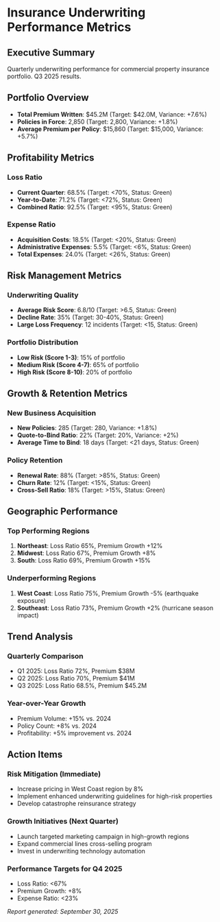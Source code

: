# Insurance Underwriting Performance Metrics

## Executive Summary
Quarterly underwriting performance for commercial property insurance portfolio. Q3 2025 results.

## Portfolio Overview
- **Total Premium Written**: $45.2M (Target: $42.0M, Variance: +7.6%)
- **Policies in Force**: 2,850 (Target: 2,800, Variance: +1.8%)
- **Average Premium per Policy**: $15,860 (Target: $15,000, Variance: +5.7%)

## Profitability Metrics

### Loss Ratio
- **Current Quarter**: 68.5% (Target: <70%, Status: Green)
- **Year-to-Date**: 71.2% (Target: <72%, Status: Green)
- **Combined Ratio**: 92.5% (Target: <95%, Status: Green)

### Expense Ratio
- **Acquisition Costs**: 18.5% (Target: <20%, Status: Green)
- **Administrative Expenses**: 5.5% (Target: <6%, Status: Green)
- **Total Expenses**: 24.0% (Target: <26%, Status: Green)

## Risk Management Metrics

### Underwriting Quality
- **Average Risk Score**: 6.8/10 (Target: >6.5, Status: Green)
- **Decline Rate**: 35% (Target: 30-40%, Status: Green)
- **Large Loss Frequency**: 12 incidents (Target: <15, Status: Green)

### Portfolio Distribution
- **Low Risk (Score 1-3)**: 15% of portfolio
- **Medium Risk (Score 4-7)**: 65% of portfolio
- **High Risk (Score 8-10)**: 20% of portfolio

## Growth & Retention Metrics

### New Business Acquisition
- **New Policies**: 285 (Target: 280, Variance: +1.8%)
- **Quote-to-Bind Ratio**: 22% (Target: 20%, Variance: +2%)
- **Average Time to Bind**: 18 days (Target: <21 days, Status: Green)

### Policy Retention
- **Renewal Rate**: 88% (Target: >85%, Status: Green)
- **Churn Rate**: 12% (Target: <15%, Status: Green)
- **Cross-Sell Ratio**: 18% (Target: >15%, Status: Green)

## Geographic Performance

### Top Performing Regions
1. **Northeast**: Loss Ratio 65%, Premium Growth +12%
2. **Midwest**: Loss Ratio 67%, Premium Growth +8%
3. **South**: Loss Ratio 69%, Premium Growth +15%

### Underperforming Regions
1. **West Coast**: Loss Ratio 75%, Premium Growth -5% (earthquake exposure)
2. **Southeast**: Loss Ratio 73%, Premium Growth +2% (hurricane season impact)

## Trend Analysis

### Quarterly Comparison
- Q1 2025: Loss Ratio 72%, Premium $38M
- Q2 2025: Loss Ratio 70%, Premium $41M
- Q3 2025: Loss Ratio 68.5%, Premium $45.2M

### Year-over-Year Growth
- Premium Volume: +15% vs. 2024
- Policy Count: +8% vs. 2024
- Profitability: +5% improvement vs. 2024

## Action Items

### Risk Mitigation (Immediate)
- Increase pricing in West Coast region by 8%
- Implement enhanced underwriting guidelines for high-risk properties
- Develop catastrophe reinsurance strategy

### Growth Initiatives (Next Quarter)
- Launch targeted marketing campaign in high-growth regions
- Expand commercial lines cross-selling program
- Invest in underwriting technology automation

### Performance Targets for Q4 2025
- Loss Ratio: <67%
- Premium Growth: +8%
- Expense Ratio: <23%

*Report generated: September 30, 2025*